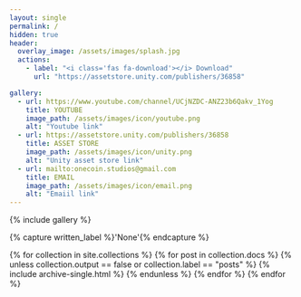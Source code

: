 ```yaml
---
layout: single
permalink: /
hidden: true
header:
  overlay_image: /assets/images/splash.jpg
  actions:
    - label: "<i class='fas fa-download'></i> Download"
      url: "https://assetstore.unity.com/publishers/36858"

gallery:
  - url: https://www.youtube.com/channel/UCjNZDC-ANZ23b6Qakv_1Yog
    title: YOUTUBE
    image_path: /assets/images/icon/youtube.png
    alt: "Youtube link"
  - url: https://assetstore.unity.com/publishers/36858
    title: ASSET STORE
    image_path: /assets/images/icon/unity.png
    alt: "Unity asset store link"
  - url: mailto:onecoin.studios@gmail.com
    title: EMAIL
    image_path: /assets/images/icon/email.png
    alt: "Emaiil link"
---
```


{% include gallery %}

{% capture written_label %}'None'{% endcapture %}

{% for collection in site.collections %}
  {% for post in collection.docs %}
    {% unless collection.output == false or collection.label == "posts" %}
      {% include archive-single.html %}
    {% endunless %}
  {% endfor %}
{% endfor %}